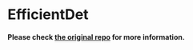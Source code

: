 # EfficientDet

#### Please check [the original repo](https://github.com/zylo117/Yet-Another-EfficientDet-Pytorc) for more information. 
